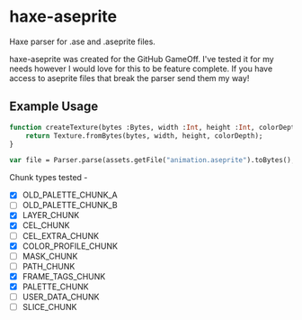 # haxe-aseprite
Haxe parser for .ase and .aseprite files.

haxe-aseprite was created for the GitHub GameOff. I've tested it for my needs however I would love for this to be feature complete. If you have access to aseprite files that break the parser send them my way!

## Example Usage
```haxe
function createTexture(bytes :Bytes, width :Int, height :Int, colorDepth :ColorDepth) {
    return Texture.fromBytes(bytes, width, height, colorDepth);
}

var file = Parser.parse(assets.getFile("animation.aseprite").toBytes(), createTexture);
```

Chunk types tested -

- [x] OLD_PALETTE_CHUNK_A
- [ ] OLD_PALETTE_CHUNK_B
- [x] LAYER_CHUNK
- [x] CEL_CHUNK
- [ ] CEL_EXTRA_CHUNK
- [x] COLOR_PROFILE_CHUNK
- [ ] MASK_CHUNK
- [ ] PATH_CHUNK
- [x] FRAME_TAGS_CHUNK
- [x] PALETTE_CHUNK
- [ ] USER_DATA_CHUNK
- [ ] SLICE_CHUNK
